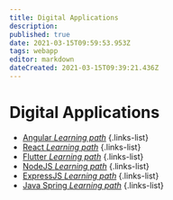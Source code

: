 ```yaml
---
title: Digital Applications
description: 
published: true
date: 2021-03-15T09:59:53.953Z
tags: webapp
editor: markdown
dateCreated: 2021-03-15T09:39:21.436Z
---
```


# Digital Applications

- [Angular *Learning path*](/training/digital/angular)
{.links-list}
- [React *Learning path*](/training/digital/react)
{.links-list}
- [Flutter *Learning path*](/training/digital/flutter)
{.links-list}
- [NodeJS *Learning path*](/training/digital/nodejs)
{.links-list}
- [ExpressJS *Learning path*](/training/digital/express)
{.links-list}
- [Java Spring *Learning path*](/training/digital/spring)
{.links-list}
